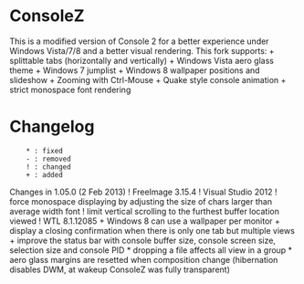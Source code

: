 ConsoleZ
========

This is a modified version of Console 2 for a better experience under Windows Vista/7/8 and a better visual rendering.
This fork supports:
        + splittable tabs (horizontally and vertically)
        + Windows Vista aero glass theme
        + Windows 7 jumplist
        + Windows 8 wallpaper positions and slideshow
        + Zooming with Ctrl-Mouse
        + Quake style console animation
        + strict monospace font rendering

Changelog
=========

        * : fixed
        - : removed
        ! : changed
        + : added

Changes in 1.05.0 (2 Feb 2013)
        ! FreeImage 3.15.4
        ! Visual Studio 2012
        ! force monospace displaying by adjusting the size of chars larger than average width font
        ! limit vertical scrolling to the furthest buffer location viewed
        ! WTL 8.1.12085
        + Windows 8 can use a wallpaper per monitor
        + display a closing confirmation when there is only one tab but multiple views
        + improve the status bar with console buffer size, console screen size, selection size and console PID
        * dropping a file affects all view in a group
        * aero glass margins are resetted when composition change
          (hibernation disables DWM, at wakeup ConsoleZ was fully transparent)

